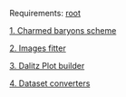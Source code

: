 Requirements: [root](https://root.cern.ch/building-root)

[1. Charmed baryons scheme](https://github.com/vchulikov/pyroot/tree/master/Charmed_baryons_scheme)

[2. Images fitter](https://github.com/vchulikov/root/tree/master/Image_fitter)

[3. Dalitz Plot builder](https://github.com/vchulikov/pyroot/tree/master/DalitzPlot)

[4. Dataset converters](https://github.com/vchulikov/root/tree/master/Convert)
